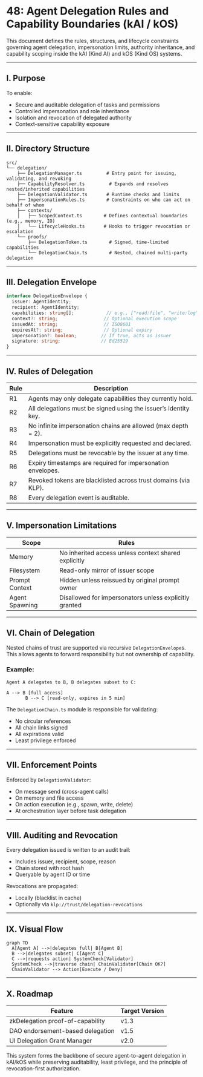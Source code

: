 # 48: Agent Delegation Rules and Capability Boundaries (kAI / kOS)

This document defines the rules, structures, and lifecycle constraints governing agent delegation, impersonation limits, authority inheritance, and capability scoping inside the kAI (Kind AI) and kOS (Kind OS) systems.

---

## I. Purpose

To enable:
- Secure and auditable delegation of tasks and permissions
- Controlled impersonation and role inheritance
- Isolation and revocation of delegated authority
- Context-sensitive capability exposure

---

## II. Directory Structure

```text
src/
└── delegation/
    ├── DelegationManager.ts         # Entry point for issuing, validating, and revoking
    ├── CapabilityResolver.ts         # Expands and resolves nested/inherited capabilities
    ├── DelegationValidator.ts       # Runtime checks and limits
    ├── ImpersonationRules.ts        # Constraints on who can act on behalf of whom
    ├── contexts/
    │   ├── ScopedContext.ts        # Defines contextual boundaries (e.g., memory, IO)
    │   └── LifecycleHooks.ts       # Hooks to trigger revocation or escalation
    └── proofs/
        ├── DelegationToken.ts        # Signed, time-limited capabilities
        └── DelegationChain.ts        # Nested, chained multi-party delegation
```

---

## III. Delegation Envelope

```ts
interface DelegationEnvelope {
  issuer: AgentIdentity;
  recipient: AgentIdentity;
  capabilities: string[];            // e.g., ["read:file", "write:log"]
  context?: string;                 // Optional execution scope
  issuedAt: string;                 // ISO8601
  expiresAt?: string;               // Optional expiry
  impersonation?: boolean;         // If true, acts as issuer
  signature: string;               // Ed25519
}
```

---

## IV. Rules of Delegation

| Rule | Description |
|------|-------------|
| R1 | Agents may only delegate capabilities they currently hold. |
| R2 | All delegations must be signed using the issuer’s identity key. |
| R3 | No infinite impersonation chains are allowed (max depth = 2). |
| R4 | Impersonation must be explicitly requested and declared. |
| R5 | Delegations must be revocable by the issuer at any time. |
| R6 | Expiry timestamps are required for impersonation envelopes. |
| R7 | Revoked tokens are blacklisted across trust domains (via KLP). |
| R8 | Every delegation event is auditable. |

---

## V. Impersonation Limitations

| Scope | Rules |
|-------|-------|
| Memory | No inherited access unless context shared explicitly |
| Filesystem | Read-only mirror of issuer scope |
| Prompt Context | Hidden unless reissued by original prompt owner |
| Agent Spawning | Disallowed for impersonators unless explicitly granted |

---

## VI. Chain of Delegation

Nested chains of trust are supported via recursive `DelegationEnvelope`s. This allows agents to forward responsibility but not ownership of capability.

### Example:
```
Agent A delegates to B, B delegates subset to C:

A --> B [full access]
       B --> C [read-only, expires in 5 min]
```

The `DelegationChain.ts` module is responsible for validating:
- No circular references
- All chain links signed
- All expirations valid
- Least privilege enforced

---

## VII. Enforcement Points

Enforced by `DelegationValidator`:
- On message send (cross-agent calls)
- On memory and file access
- On action execution (e.g., spawn, write, delete)
- At orchestration layer before task delegation

---

## VIII. Auditing and Revocation

Every delegation issued is written to an audit trail:
- Includes issuer, recipient, scope, reason
- Chain stored with root hash
- Queryable by agent ID or time

Revocations are propagated:
- Locally (blacklist in cache)
- Optionally via `klp://trust/delegation-revocations`

---

## IX. Visual Flow

```mermaid
graph TD
  A[Agent A] -->|delegates full| B[Agent B]
  B -->|delegates subset| C[Agent C]
  C -->|requests action| SystemCheck[Validator]
  SystemCheck -->|traverse chain| ChainValidator[Chain OK?]
  ChainValidator --> Action[Execute / Deny]
```

---

## X. Roadmap

| Feature                            | Target Version |
|-----------------------------------|----------------|
| zkDelegation proof-of-capability  | v1.3           |
| DAO endorsement-based delegation  | v1.5           |
| UI Delegation Grant Manager       | v2.0           |


This system forms the backbone of secure agent-to-agent delegation in kAI/kOS while preserving auditability, least privilege, and the principle of revocation-first authorization.

